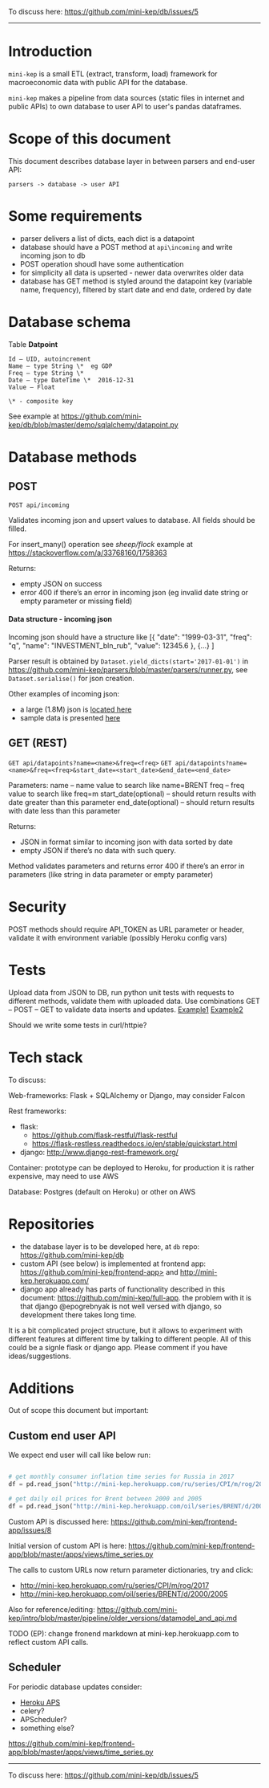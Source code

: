To discuss here: <https://github.com/mini-kep/db/issues/5>

---------------------


Introduction
============

```mini-kep``` is a small ETL (extract, transform, load) framework for macroeconomic data with public API for the database.

```mini-kep``` makes a pipeline from data sources (static files in internet and public APIs) to own database to user API to
user's pandas dataframes.

Scope of this document
======================

This document describes database layer in between parsers and end-user API:

```
parsers -> database -> user API
```

Some requirements
=================

- parser delivers a list of dicts, each dict is a datapoint
- database should have a POST method at ```api\incoming``` and write incoming json to db
- POST operation shoudl have some authentication
- for simplicity all data is upserted - newer data overwrites older data
- database has GET method is styled around the datapoint key (variable name, frequency), filtered by start date and end date, ordered by date

Database schema
===============

Table **Datpoint**
```
Id – UID, autoincrement
Name – type String \*  eg GDP
Freq – type String \*
Date – type DateTime \*  2016-12-31
Value – Float

\* - composite key

```

See example at <https://github.com/mini-kep/db/blob/master/demo/sqlalchemy/datapoint.py>

Database methods
================

POST
----

```POST api/incoming```

Validates incoming json and upsert values to database. All fields should be filled.

For insert_many() operation see *sheep/flock* example at <https://stackoverflow.com/a/33768160/1758363>

Returns:
- empty JSON on success
- error 400 if there’s an error in incoming json (eg invalid date string or empty parameter or missing field)

#### Data structure - incoming json

Incoming json should have a structure like
    [{
        "date": "1999-03-31",
        "freq": "q",
        "name": "INVESTMENT_bln_rub",
        "value": 12345.6
    },
    {...}
    ]

Parser result is obtained by  ```Dataset.yield_dicts(start='2017-01-01')``` in <https://github.com/mini-kep/parsers/blob/master/parsers/runner.py>, see ```Dataset.serialise()``` for json creation.

Other examples of incoming json:

- a large (1.8M) json is [located here](https://github.com/mini-kep/intro/blob/master/pipeline/dataset.json)
- sample data is presented [here](https://github.com/mini-kep/full-app/issues/9#issuecomment-331814995)

GET (REST)
----------

```GET api/datapoints?name=<name>&freq=<freq>```
```GET api/datapoints?name=<name>&freq=<freq>&start_date=<start_date>&end_date=<end_date>```

Parameters:
name – name value to search like name=BRENT
freq – freq value to search like freq=m
start_date(optional) – should return results with date greater than this parameter
end_date(optional) – should return results with date less than this parameter

Returns:
- JSON in format similar to incoming json with data sorted by date
- empty JSON if there’s no data with such query.

Method validates parameters and returns error 400 if there’s an error in parameters (like string in data parameter or empty parameter)

Security
========

POST methods should require API_TOKEN as URL parameter or header, validate it with environment variable (possibly Heroku config vars)

Tests
=====

Upload data from JSON to DB, run python unit tests with requests to different methods, validate them with uploaded data.
Use combinations GET – POST – GET to validate data inserts and updates.
[Example1](https://github.com/mini-kep/db/blob/master/demo/sqlalchemy/tests/test_clientdb_demo.py)
[Example2](https://github.com/mini-kep/full-app/blob/master/datapoint/tests.py)

Should we write some tests in curl/httpie?


Tech stack
==========
To discuss:

Web-frameworks: Flask + SQLAlchemy or Django, may consider Falcon

Rest frameworks:
- flask:
  - <https://github.com/flask-restful/flask-restful>
  - <https://flask-restless.readthedocs.io/en/stable/quickstart.html>
- django: <http://www.django-rest-framework.org/>

Container: prototype can be deployed to Heroku, for production it is rather expensive, may need to use  AWS

Database: Postgres (default on Heroku) or other on AWS

Repositories
============

- the database layer is to be developed here, at ```db``` repo: <https://github.com/mini-kep/db>
- custom API (see below) is implemented at frontend app:  https://github.com/mini-kep/frontend-app> and <http://mini-kep.herokuapp.com/>
- django app already has parts of functionality described in this document: <https://github.com/mini-kep/full-app>. the problem with it is that django @epogrebnyak is not well versed with django, so development there takes long time.

It is a bit complicated project structure, but it allows to experiment with different features at different time by talking to different people. All of this could be a signle flask or django app. Please comment if you have ideas/suggestions.


Additions
=========

Out of scope this document but important:

##  Custom end user API

We expect end user will call like below run:
```python

# get monthly consumer inflation time series for Russia in 2017
df = pd.read_json("http://mini-kep.herokuapp.com/ru/series/CPI/m/rog/2017")

# get daily oil prices for Brent between 2000 and 2005
df = pd.read_json("http://mini-kep.herokuapp.com/oil/series/BRENT/d/2000/2005")

```

Custom API is discussed here: <https://github.com/mini-kep/frontend-app/issues/8>

Initial version of custom API is here: <https://github.com/mini-kep/frontend-app/blob/master/apps/views/time_series.py>

The calls to custom URLs now return parameter dictionaries, try and click:
 - <http://mini-kep.herokuapp.com/ru/series/CPI/m/rog/2017>
 - <http://mini-kep.herokuapp.com/oil/series/BRENT/d/2000/2005>

Also for reference/editing: <https://github.com/mini-kep/intro/blob/master/pipeline/older_versions/datamodel_and_api.md>

TODO (EP): change fronend markdown at mini-kep.herokuapp.com to reflect custom API calls.

## Scheduler

For periodic database updates consider:
 - [Heroku APS](https://devcenter.heroku.com/articles/clock-processes-python)
 - celery?
 - APScheduler?
 - something else?


https://github.com/mini-kep/frontend-app/blob/master/apps/views/time_series.py

---------------------

To discuss here: <https://github.com/mini-kep/db/issues/5>

